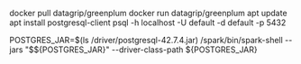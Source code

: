 docker pull datagrip/greenplum
docker run datagrip/greenplum
apt update
apt install postgresql-client
psql -h localhost -U default -d default -p 5432

POSTGRES_JAR=$(ls /driver/postgresql-42.7.4.jar)
/spark/bin/spark-shell --jars "$${POSTGRES_JAR}" --driver-class-path ${POSTGRES_JAR}
